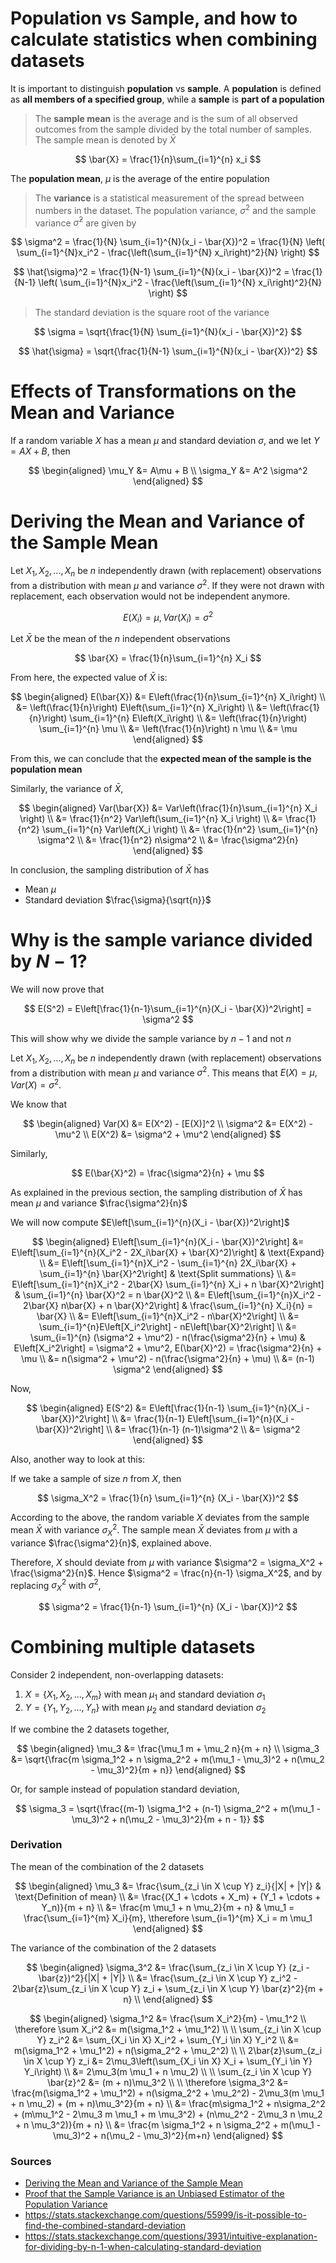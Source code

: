 # Population vs Sample, and how to calculate statistics when combining datasets

It is important to distinguish **population** vs **sample**. A **population** is defined as **all members of a specified group**, while a **sample** is **part of a population**

> The **sample mean** is the average and is the sum of all observed outcomes from the sample divided by the total number of samples. The sample mean is denoted by $\bar{X}$

$$
\bar{X} = \frac{1}{n}\sum_{i=1}^{n} x_i
$$

The **population mean**, $\mu$ is the average of the entire population

> The **variance** is a statistical measurement of the spread between numbers in the dataset. The population variance, $\sigma^2$ and the sample variance $\hat{\sigma}^2$ are given by

$$
\sigma^2 = \frac{1}{N} \sum_{i=1}^{N}(x_i - \bar{X})^2 = \frac{1}{N} \left( \sum_{i=1}^{N}x_i^2 - \frac{\left(\sum_{i=1}^{N} x_i\right)^2}{N} \right)
$$

$$
\hat{\sigma}^2 = \frac{1}{N-1} \sum_{i=1}^{N}(x_i - \bar{X})^2 = \frac{1}{N-1} \left( \sum_{i=1}^{N}x_i^2 - \frac{\left(\sum_{i=1}^{N} x_i\right)^2}{N} \right)
$$

> The standard deviation is the square root of the variance

$$
\sigma = \sqrt{\frac{1}{N} \sum_{i=1}^{N}(x_i - \bar{X})^2}
$$

$$
\hat{\sigma} = \sqrt{\frac{1}{N-1} \sum_{i=1}^{N}(x_i - \bar{X})^2}
$$

# Effects of Transformations on the Mean and Variance

If a random variable $X$ has a mean $\mu$ and standard deviation $\sigma$, and we let $Y = AX + B$, then

$$
\begin{aligned}
\mu_Y &= A\mu + B \\
\sigma_Y &= A^2 \sigma^2
\end{aligned}
$$

# Deriving the Mean and Variance of the Sample Mean

Let $X_1, X_2, ..., X_n$ be $n$ independently drawn (with replacement) observations from a distribution with mean $\mu$ and variance $\sigma^2$. If they were not drawn with replacement, each observation would not be independent anymore.

$$
E(X_i) = \mu, Var(X_i) = \sigma^2
$$

Let $\bar{X}$ be the mean of the $n$ independent observations

$$
\bar{X} = \frac{1}{n}\sum_{i=1}^{n} X_i
$$

From here, the expected value of $\bar{X}$ is:

$$
\begin{aligned}
E(\bar{X}) &= E\left(\frac{1}{n}\sum_{i=1}^{n} X_i\right) \\
&= \left(\frac{1}{n}\right) E\left(\sum_{i=1}^{n} X_i\right) \\
&= \left(\frac{1}{n}\right) \sum_{i=1}^{n} E\left(X_i\right) \\
&=  \left(\frac{1}{n}\right) \sum_{i=1}^{n} \mu \\
&= \left(\frac{1}{n}\right) n \mu \\
&= \mu
\end{aligned}
$$

From this, we can conclude that the **expected mean of the sample is the population mean**

Similarly, the variance of $\bar{X}$,

$$
\begin{aligned}
Var(\bar{X}) &= Var\left(\frac{1}{n}\sum_{i=1}^{n} X_i \right) \\
&= \frac{1}{n^2} Var\left(\sum_{i=1}^{n} X_i \right) \\
&= \frac{1}{n^2} \sum_{i=1}^{n} Var\left(X_i \right) \\
&= \frac{1}{n^2} \sum_{i=1}^{n} \sigma^2 \\
&= \frac{1}{n^2} n\sigma^2 \\
&= \frac{\sigma^2}{n}
\end{aligned}
$$

In conclusion, the sampling distribution of $\bar{X}$ has

- Mean $\mu$
- Standard deviation $\frac{\sigma}{\sqrt{n}}$

# Why is the sample variance divided by $N-1$?

We will now prove that

$$
E(S^2) = E\left[\frac{1}{n-1}\sum_{i=1}^{n}(X_i - \bar{X})^2\right] = \sigma^2
$$

This will show why we divide the sample variance by $n-1$ and not $n$

Let $X_1, X_2, ..., X_n$ be $n$ independently drawn (with replacement) observations from a distribution with mean $\mu$ and variance $\sigma^2$. This means that $E(X) = \mu, Var(X) = \sigma^2$.

We know that

$$
\begin{aligned}
Var(X) &= E(X^2) - [E(X)]^2 \\
\sigma^2 &= E(X^2) - \mu^2 \\
E(X^2) &= \sigma^2 + \mu^2
\end{aligned}
$$

Similarly,

$$
E(\bar{X}^2) = \frac{\sigma^2}{n} + \mu
$$

As explained in the previous section, the sampling distribution of $\bar{X}$ has mean $\mu$ and variance $\frac{\sigma^2}{n}$

We will now compute $E\left[\sum_{i=1}^{n}(X_i - \bar{X})^2\right]$

$$
\begin{aligned}
E\left[\sum_{i=1}^{n}(X_i - \bar{X})^2\right] &= E\left[\sum_{i=1}^{n}(X_i^2 - 2X_i\bar{X} + \bar{X}^2)\right] & \text{Expand} \\
&= E\left[\sum_{i=1}^{n}X_i^2 - \sum_{i=1}^{n} 2X_i\bar{X} + \sum_{i=1}^{n} \bar{X}^2\right] & \text{Split summations} \\
&= E\left[\sum_{i=1}^{n}X_i^2 - 2\bar{X} \sum_{i=1}^{n} X_i + n \bar{X}^2\right] & \sum_{i=1}^{n} \bar{X}^2 = n \bar{X}^2 \\
&= E\left[\sum_{i=1}^{n}X_i^2 - 2\bar{X} n\bar{X} + n \bar{X}^2\right] & \frac{\sum_{i=1}^{n} X_i}{n} = \bar{X} \\
&= E\left[\sum_{i=1}^{n}X_i^2 - n\bar{X}^2\right] \\
&= \sum_{i=1}^{n}E\left[X_i^2\right] - nE\left[\bar{X}^2\right] \\
&= \sum_{i=1}^{n} (\sigma^2 + \mu^2) - n(\frac{\sigma^2}{n} + \mu) & E\left[X_i^2\right] = \sigma^2 + \mu^2, E(\bar{X}^2) = \frac{\sigma^2}{n} + \mu  \\
&= n(\sigma^2 + \mu^2) - n(\frac{\sigma^2}{n} + \mu) \\
&= (n-1) \sigma^2
\end{aligned}
$$

Now,

$$
\begin{aligned}
E(S^2) &= E\left[\frac{1}{n-1} \sum_{i=1}^{n}(X_i - \bar{X})^2\right] \\
&= \frac{1}{n-1}  E\left[\sum_{i=1}^{n}(X_i - \bar{X})^2\right] \\
&= \frac{1}{n-1} (n-1)\sigma^2 \\
&= \sigma^2
\end{aligned}
$$

Also, another way to look at this:

If we take a sample of size $n$ from $X$, then

$$
\sigma_X^2 = \frac{1}{n} \sum_{i=1}^{n} (X_i - \bar{X})^2
$$

According to the above, the random variable $X$ deviates from the sample mean $\bar{X}$ with variance $\sigma_X^2$. The sample mean $\bar{X}$ deviates from $\mu$ with a variance $\frac{\sigma^2}{n}$, explained above.

Therefore, $X$ should deviate from $\mu$ with variance $\sigma^2 = \sigma_X^2 + \frac{\sigma^2}{n}$. Hence $\sigma^2 = \frac{n}{n-1} \sigma_X^2$, and by replacing $\sigma_X^2$ with $\sigma^2$,

$$
\sigma^2 = \frac{1}{n-1} \sum_{i=1}^{n} (X_i - \bar{X})^2
$$

# Combining multiple datasets

Consider 2 independent, non-overlapping datasets:

1. $X = \{X_1, X_2, ..., X_m\}$ with mean $\mu_1$ and standard deviation $\sigma_1$
2. $Y = \{Y_1, Y_2, ..., Y_n\}$ with mean $\mu_2$ and standard deviation $\sigma_2$

If we combine the 2 datasets together,

$$
\begin{aligned}
\mu_3 &= \frac{\mu_1 m + \mu_2 n}{m + n} \\
\sigma_3 &= \sqrt{\frac{m \sigma_1^2 + n \sigma_2^2 + m(\mu_1 - \mu_3)^2 + n(\mu_2 - \mu_3)^2}{m + n}}
\end{aligned}
$$

Or, for sample instead of population standard deviation,

$$
\sigma_3 = \sqrt{\frac{(m-1) \sigma_1^2 + (n-1) \sigma_2^2 + m(\mu_1 - \mu_3)^2 + n(\mu_2 - \mu_3)^2}{m + n - 1}}
$$

### Derivation

The mean of the combination of the 2 datasets

$$
\begin{aligned}
\mu_3 &= \frac{\sum_{z_i \in X \cup Y} z_i}{|X| + |Y|} & \text{Definition of mean} \\
&= \frac{(X_1 + \cdots + X_m) + (Y_1 + \cdots + Y_n)}{m + n} \\
&= \frac{m \mu_1 + n \mu_2}{m + n} & \mu_1 = \frac{\sum_{i=1}^{m} X_i}{m}, \therefore \sum_{i=1}^{m} X_i = m \mu_1
\end{aligned}
$$

The variance of the combination of the 2 datasets

$$
\begin{aligned}
\sigma_3^2 &= \frac{\sum_{z_i \in X \cup Y} (z_i - \bar{z})^2}{|X| + |Y|} \\
&= \frac{\sum_{z_i \in X \cup Y} z_i^2 - 2\bar{z}\sum_{z_i \in X \cup Y} z_i + \sum_{z_i \in X \cup Y} \bar{z}^2}{m + n} \\
\end{aligned}
$$

$$
\begin{aligned}
\sigma_1^2 &= \frac{\sum X_i^2}{m} - \mu_1^2 \\
\therefore \sum X_i^2 &= m(\sigma_1^2 + \mu_1^2) \\
\\
\sum_{z_i \in X \cup Y} z_i^2 &= \sum_{X_i \in X} X_i^2 + \sum_{Y_i \in X} Y_i^2 \\
&= m(\sigma_1^2 + \mu_1^2) + n(\sigma_2^2 + \mu_2^2) \\
\\
2\bar{z}\sum_{z_i \in X \cup Y} z_i  &= 2\mu_3\left(\sum_{X_i \in X} X_i + \sum_{Y_i \in Y} Y_i\right) \\
&= 2\mu_3(m \mu_1 + n \mu_2) \\
\\
\sum_{z_i \in X \cup Y} \bar{z}^2 &= (m + n)\mu_3^2 \\
\\
\therefore \sigma_3^2 &= \frac{m(\sigma_1^2 + \mu_1^2) + n(\sigma_2^2 + \mu_2^2) - 2\mu_3(m \mu_1 + n \mu_2) + (m + n)\mu_3^2}{m + n} \\
&= \frac{m\sigma_1^2 + n\sigma_2^2 + (m\mu_1^2 - 2\mu_3 m \mu_1  + m \mu_3^2) + (n\mu_2^2  - 2\mu_3 n \mu_2 + n \mu_3^2)}{m + n} \\
&= \frac{m \sigma_1^2 + n \sigma_2^2 + m(\mu_1 - \mu_3)^2 + n(\mu_2 - \mu_3)^2}{m+n}
\end{aligned}
$$

### Sources

- [Deriving the Mean and Variance of the Sample Mean](https://www.youtube.com/watch?v=7mYDHbrLEQo)
- [Proof that the Sample Variance is an Unbiased Estimator of the Population Variance](https://www.youtube.com/watch?v=D1hgiAla3KI)
- https://stats.stackexchange.com/questions/55999/is-it-possible-to-find-the-combined-standard-deviation
- https://stats.stackexchange.com/questions/3931/intuitive-explanation-for-dividing-by-n-1-when-calculating-standard-deviation
